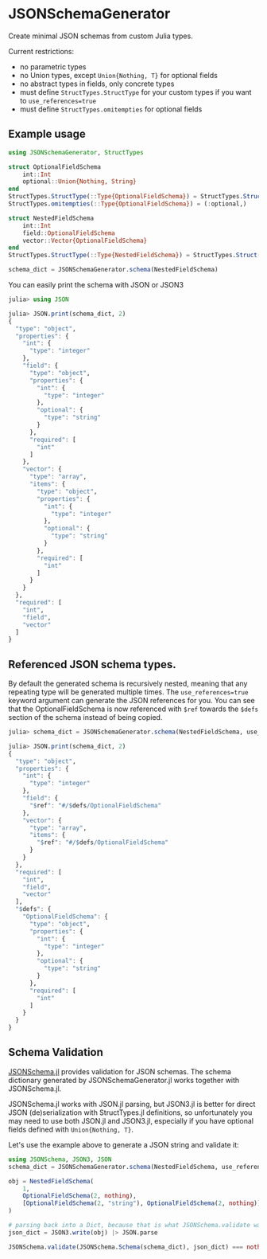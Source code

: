 # JSONSchemaGenerator

Create minimal JSON schemas from custom Julia types.

Current restrictions:
* no parametric types
* no Union types, except `Union{Nothing, T}` for optional fields
* no abstract types in fields, only concrete types
* must define `StructTypes.StructType` for your custom types if you want to `use_references=true`
* must define `StructTypes.omitempties` for optional fields

## Example usage

```julia
using JSONSchemaGenerator, StructTypes

struct OptionalFieldSchema
    int::Int
    optional::Union{Nothing, String}
end
StructTypes.StructType(::Type{OptionalFieldSchema}) = StructTypes.Struct()
StructTypes.omitempties(::Type{OptionalFieldSchema}) = (:optional,)

struct NestedFieldSchema
    int::Int
    field::OptionalFieldSchema
    vector::Vector{OptionalFieldSchema}
end
StructTypes.StructType(::Type{NestedFieldSchema}) = StructTypes.Struct()

schema_dict = JSONSchemaGenerator.schema(NestedFieldSchema)
```

You can easily print the schema with JSON or JSON3
```julia
julia> using JSON

julia> JSON.print(schema_dict, 2)
{
  "type": "object",
  "properties": {
    "int": {
      "type": "integer"
    },
    "field": {
      "type": "object",
      "properties": {
        "int": {
          "type": "integer"
        },
        "optional": {
          "type": "string"
        }
      },
      "required": [
        "int"
      ]
    },
    "vector": {
      "type": "array",
      "items": {
        "type": "object",
        "properties": {
          "int": {
            "type": "integer"
          },
          "optional": {
            "type": "string"
          }
        },
        "required": [
          "int"
        ]
      }
    }
  },
  "required": [
    "int",
    "field",
    "vector"
  ]
}
```

## Referenced JSON schema types.

By default the generated schema is recursively nested, meaning that any repeating type will be generated multiple times. The `use_references=true` keyword argument can generate the JSON references for you. You can see that the OptionalFieldSchema is now referenced with `$ref` towards the `$defs` section of the schema instead of being copied.

```julia
julia> schema_dict = JSONSchemaGenerator.schema(NestedFieldSchema, use_references=true);

julia> JSON.print(schema_dict, 2)
{
  "type": "object",
  "properties": {
    "int": {
      "type": "integer"
    },
    "field": {
      "$ref": "#/$defs/OptionalFieldSchema"
    },
    "vector": {
      "type": "array",
      "items": {
        "$ref": "#/$defs/OptionalFieldSchema"
      }
    }
  },
  "required": [
    "int",
    "field",
    "vector"
  ],
  "$defs": {
    "OptionalFieldSchema": {
      "type": "object",
      "properties": {
        "int": {
          "type": "integer"
        },
        "optional": {
          "type": "string"
        }
      },
      "required": [
        "int"
      ]
    }
  }
}
```

## Schema Validation
[JSONSchema.jl](https://github.com/fredo-dedup/JSONSchema.jl) provides validation for JSON schemas. The schema dictionary generated by JSONSchemaGenerator.jl works together with JSONSchema.jl.

JSONSchema.jl works with JSON.jl parsing, but JSON3.jl is better for direct JSON (de)serialization with StructTypes.jl definitions, so unfortunately you may need to use both JSON.jl and JSON3.jl, especially if you have optional fields defined with `Union{Nothing, T}`.

Let's use the example above to generate a JSON string and validate it:
```julia
using JSONSchema, JSON3, JSON
schema_dict = JSONSchemaGenerator.schema(NestedFieldSchema, use_references=true)

obj = NestedFieldSchema(
    1,
    OptionalFieldSchema(2, nothing),
    [OptionalFieldSchema(2, "string"), OptionalFieldSchema(2, nothing)]
)

# parsing back into a Dict, because that is what JSONSchema.validate wants
json_dict = JSON3.write(obj) |> JSON.parse

JSONSchema.validate(JSONSchema.Schema(schema_dict), json_dict) === nothing
```